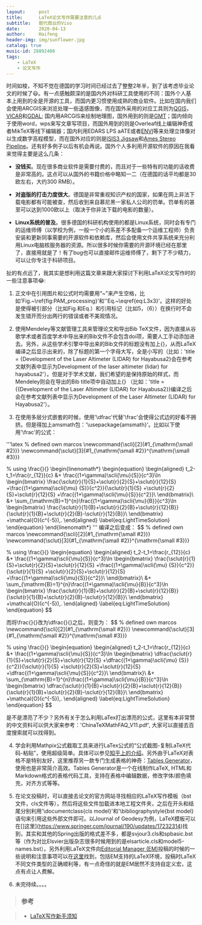 ```yaml
---
layout:     post
title:      LaTeX论文写作需要注意的几点
subtitle:   取代商业的Viso
date:       2020-04-13
author:     Haifeng
header-img: img/sunflower.jpg
catalog: true
music-id: 28892408
tags:
    - LaTeX
    - 论文写作
---
```


<!--
网易云音乐：《我的天空》
-->

时间如梭，不知不觉在德国的学习时间已经过去了整整2年半，到了该考虑毕业论文的时候了:smiley:。有一点感触颇深的是国内外对科研工具使用的不同：国外个人基本上用到的全是开源的工具，而国内更习惯使用成熟的商业软件。比如在国内我们会使用ARCGIS来浏览处理一些遥感图像，而在国外采用的对应工具则为[QGIS](https://qgis.org/en/site/)，[VICAR](https://github.com/nasa/VICAR/)和[GDAL](https://gdal.org/); 国内用ARCGIS来绘制地理图，国外用到的则是[GMT](http://gmt.soest.hawaii.edu/)；国内倾向于使用word，wps来写文章写项目，而国外用到的则是Overleaf线上编辑神奇或者MikTeX等线下编辑器；国内利用EDARS LPS aATE或者[ENVI](https://www.harrisgeospatial.com/Software-Technology/ENVI)等来处理立体像对以生成数字高程模型，而在国外对应的则是[ISIS3 Jigsaw](http://isis.astrogeology.usgs.gov/)和[Ames Stereo Pipeline](https://ti.arc.nasa.gov/tech/asr/groups/intelligent-robotics/ngt/stereo/)。还有好多例子以后有机会再说。国外个人多利用开源软件的原因在我看来觉得主要是这么几条：

* **没钱买**。现在很多商业软件是需要付费的，而且对于一些特有的功能的话收费是非常高的。这点可以从国外的书籍价格中略知一二（在德国的话平均都是30欧左右，大约300 RMB）。

* **对盗版的打击力度很大**。德国是非常重视知识产权的国家，如果在网上非法下载电影都有可能被查，然后收到来自慕尼黑一家私人公司的罚单。罚单有的甚至可以达到1000欧以上（取决于你非法下载的电影的数量）。

* **Linux系统的普及**。很多德国的科研机构使用的都是Linux系统，同时会有专门的运维师傅（以学校为例，一般一个小的系差不多配备一个运维工程师）负责安装和更新同事需要的开源软件和依赖库，然后会使用文件共享系统来充分利用Linux电脑核服务器的资源。所以很多时候你需要的开源环境已经在那里了，直接用就是了！有了bug也可以直接邮件运维师傅了，剩下了不少精力，可以让你专注于科研项目。

扯的有点远了，我其实是想利用这篇文章来跟大家探讨下利用LaTeX论文写作时的一些注意事项:joy::

1. 正文中在引用图片和公式时均需要用“~”来产生空格，比如'Fig.~\ref{fig:PAM_processing}'和''Eq.~\eqref{eq:L3x3}'。这样的好处是使得被引部分（比如Fig.和Eq.）和引用标记（比如5，（6））在换行时不会发生错开而分出两行的错误或者不美观情况。

2. 使用Mendeley等文献管理工具来管理论文和导出Bib TeX文件，因为直接从谷歌学术或者百度学术中导出来的Bib文件不会包含doi项，需要人工手动添加进去。另外，从这些学术引擎中导出来的Bib文件的标题没有加上{}，从而LaTeX编译之后显示出来的，除了标题的第一个字母大写，全是小写的（比如：'title = {Development of the Laser Altimeter (LIDAR) for Hayabusa2}会在参考文献列表中显示为Development of the laser altimeter (lidar) for hayabusa2'）。但是对于学术文献，我们希望的是保持原始的样式，而Mendeley则会在导出的Bib title项中自动加上{} （比如：'title = {{Development of the Laser Altimeter (LIDAR) for Hayabusa2}}编译之后会在参考文献列表中显示为Development of the Laser Altimeter (LIDAR) for Hayabusa2'）。

3. 在使用多层分式嵌套的时候，使用'\dfrac'代替'\frac'会使得公式边的好看不拥挤。但是得加上amsmath包：'\usepackage{amsmath}'。比如以下使用'\frac'的公式：

'''latex
% defined own marcos
\newcommand{\scli}[2]{#1_{\mathrm{\small #2}}}
\newcommand{\sclut}[3]{#1_{\mathrm{\small #2}}^{\mathrm{\small #3}}}

% using \frac{}{}
\begin{linenomath*}
\begin{equation}
\begin{aligned}
    t_2-t_1=\frac{r_{12}}{c}
    &+
    \frac{(1+\gamma)\scli{\mu}{S}}{c^3}\ln
    \begin{bmatrix}
    \frac{\sclut{r}{1}{S}+\sclut{r}{2}{S}+\sclut{r}{12}{S}
    +\frac{(1+\gamma)\scli{\mu} {S}}{c^2}}{\sclut{r}{1}{S}
    +\sclut{r}{2}{S}+\sclut{r}{12}{S}
    +\frac{(1+\gamma)\scli{\mu}{S}}{c^2}}\\
    \end{bmatrix}\\
    &+
    \sum_{\mathrm{B}=1}^{n}\frac{(1+\gamma)\scli{\mu}{B}}{c^3}\ln
    \begin{bmatrix}
    \frac{\sclut{r}{1}{B}+\sclut{r}{2}{B}+\sclut{r}{12}{B}}
    {\sclut{r}{1}{B}+\sclut{r}{2}{B}-\sclut{r}{12}{B}}\\
    \end{bmatrix}
     +\mathcal{O}(c^{-5})\,.
\end{aligned}
\label{eq:LightTimeSolution}
\end{equation}
\end{linenomath*}
'''
编译之后变成：
$$
% defined own marcos
\newcommand{\scli}[2]{#1_{\mathrm{\small #2}}}
\newcommand{\sclut}[3]{#1_{\mathrm{\small #2}}^{\mathrm{\small #3}}}

% using \frac{}{}
\begin{equation}
\begin{aligned}
    t_2-t_1=\frac{r_{12}}{c}
    &+
    \frac{(1+\gamma)\scli{\mu}{S}}{c^3}\ln
    \begin{bmatrix}
    \frac{\sclut{r}{1}{S}+\sclut{r}{2}{S}+\sclut{r}{12}{S}
    +\frac{(1+\gamma)\scli{\mu} {S}}{c^2}}{\sclut{r}{1}{S}
    +\sclut{r}{2}{S}+\sclut{r}{12}{S}
    +\frac{(1+\gamma)\scli{\mu}{S}}{c^2}}\\
    \end{bmatrix}\\
    &+
    \sum_{\mathrm{B}=1}^{n}\frac{(1+\gamma)\scli{\mu}{B}}{c^3}\ln
    \begin{bmatrix}
    \frac{\sclut{r}{1}{B}+\sclut{r}{2}{B}+\sclut{r}{12}{B}}
    {\sclut{r}{1}{B}+\sclut{r}{2}{B}-\sclut{r}{12}{B}}\\
    \end{bmatrix}
     +\mathcal{O}(c^{-5})\,.
\end{aligned}
\label{eq:LightTimeSolution}
\end{equation}
$$

而将\frac{}{}改为\dfrac{}{}之后，则变为：
$$
% defined own marcos
\newcommand{\scli}[2]{#1_{\mathrm{\small #2}}}
\newcommand{\sclut}[3]{#1_{\mathrm{\small #2}}^{\mathrm{\small #3}}}

% using \frac{}{}
\begin{equation}
\begin{aligned}
    t_2-t_1=\frac{r_{12}}{c}
    &+
    \frac{(1+\gamma)\scli{\mu}{S}}{c^3}\ln
    \begin{bmatrix}
    \dfrac{\sclut{r}{1}{S}+\sclut{r}{2}{S}+\sclut{r}{12}{S}
    +\dfrac{(1+\gamma)\scli{\mu} {S}}{c^2}}{\sclut{r}{1}{S}
    +\sclut{r}{2}{S}+\sclut{r}{12}{S}
    +\dfrac{(1+\gamma)\scli{\mu}{S}}{c^2}}\\
    \end{bmatrix}\\
    &+
    \sum_{\mathrm{B}=1}^{n}\frac{(1+\gamma)\scli{\mu}{B}}{c^3}\ln
    \begin{bmatrix}
    \dfrac{\sclut{r}{1}{B}+\sclut{r}{2}{B}+\sclut{r}{12}{B}}
    {\sclut{r}{1}{B}+\sclut{r}{2}{B}-\sclut{r}{12}{B}}\\
    \end{bmatrix}
     +\mathcal{O}(c^{-5})\,.
\end{aligned}
\label{eq:LightTimeSolution}
\end{equation}
$$

是不是漂亮了不少？另外有关于怎么利用LaTex打出漂亮的公式，这里有本非常赞的中文资料可以供大家来参考：'ChinaTeXMathFAQ_V11.pdf', 大家可以直接去百度搜索就可以找得到。

 4. 学会利用Mathpix公式截取工具来进行LaTex公式的“公式截图-复制LaTeX代码-粘贴”，使用超级简单。具体可以参见[知乎上的介绍](https://www.zhihu.com/question/35931336/answer/641198933)。另外由于LaTeX对表格不是特别友好，这里推荐另一款专门生成表格的神奇：[Tables Generator](http://www.tablesgenerator.com)，使用也是非常简介高效。Tables Generator是一个在线制作LaTeX, HTML和Markdown格式的表格代码工具，支持在表格中编辑数据，修改字体/颜色填充，对齐方式等等。

5. 在论文投稿时，可以直接去论文的官方网站寻找相应的LaTeX写作模板（bst文件，cls文件等），然后将这些文件加载进本地工程文件夹，之后在开头和结尾分别利用'\documentclass{cls model}'和'\bibliographystyle{bst model}语句来引用这些外部文件即可。以Journal of Geodesy为例，LaTeX模板可以在[]这里](https://www.springer.com/journal/190/updates/17232314)找到，其实和其他的Spring出版的格式差不多，都是svjour3.cls和spbasic.bst等（作为对比Elsvier出版杂志很多时候用到的是elsarticle.cls和model5-names.bst）。另外利用LaTeX文件向[Editorial Manager (EM)](https://www.editorialmanager.com/joge/default.aspx)投稿的时候的一些说明和注意事项可以在[这里](https://static.springer.com/sgw/documents/1667815/application/pdf/190_Special%20Guidelines%20from%20EiC.pdf)找到，包括EM支持的LaTeX环境，投稿时LaTeX不同文件类型的正确顺利等，有一点奇怪的就是EM居然不支持自定义宏，这点有点让人费解。

6. 未完待续。。。。


>### 参考

>- [LaTeX写作新手须知](https://weibo.com/ttarticle/p/show?id=2309403955741387052924)
